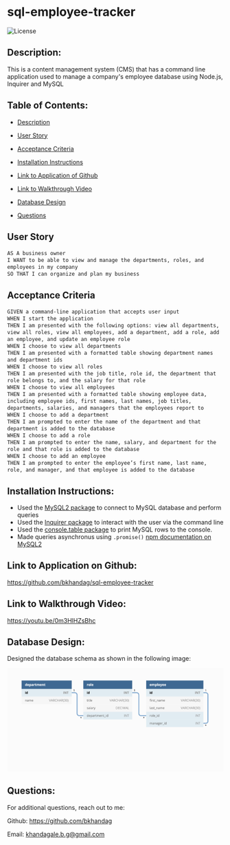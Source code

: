 # sql-employee-tracker

![License](https://img.shields.io/badge/license-MIT_License-red.svg)

## Description:

This is a content management system (CMS) that has a command line application used to manage a company's employee database using Node.js, Inquirer and MySQL

## Table of Contents:

- [Description](#description)

- [User Story](#user-story)

- [Acceptance Criteria](#acceptance-criteria)

- [Installation Instructions](#installation)

- [Link to Application of Github](#link-to-application-on-github)

- [Link to Walkthrough Video](#link-to-walkthrough-video)

- [Database Design](#database-design)

- [Questions](#questions)

## User Story

```
AS A business owner
I WANT to be able to view and manage the departments, roles, and employees in my company
SO THAT I can organize and plan my business
```

## Acceptance Criteria

```
GIVEN a command-line application that accepts user input
WHEN I start the application
THEN I am presented with the following options: view all departments, view all roles, view all employees, add a department, add a role, add an employee, and update an employee role
WHEN I choose to view all departments
THEN I am presented with a formatted table showing department names and department ids
WHEN I choose to view all roles
THEN I am presented with the job title, role id, the department that role belongs to, and the salary for that role
WHEN I choose to view all employees
THEN I am presented with a formatted table showing employee data, including employee ids, first names, last names, job titles, departments, salaries, and managers that the employees report to
WHEN I choose to add a department
THEN I am prompted to enter the name of the department and that department is added to the database
WHEN I choose to add a role
THEN I am prompted to enter the name, salary, and department for the role and that role is added to the database
WHEN I choose to add an employee
THEN I am prompted to enter the employee’s first name, last name, role, and manager, and that employee is added to the database
```

## Installation Instructions:

- Used the [MySQL2 package](https://www.npmjs.com/package/mysql2) to connect to MySQL database and perform queries
- Used the [Inquirer package](https://www.npmjs.com/package/inquirer) to interact with the user via the command line
- Used the [console.table package](https://www.npmjs.com/package/console.table) to print MySQL rows to the console.
- Made queries asynchronus using `.promise()` [npm documentation on MySQL2](https://www.npmjs.com/package/mysql2)

## Link to Application on Github:

https://github.com/bkhandag/sql-employee-tracker

## Link to Walkthrough Video:

https://youtu.be/0m3HlHZsBhc

## Database Design:

Designed the database schema as shown in the following image:

![Database schema includes tables labeled “employee,” role,” and “department.”](./Assets/12-sql-homework-demo-01.png)

## Questions:

For additional questions, reach out to me:

Github: https://github.com/bkhandag

Email: khandagale.b.g@gmail.com
